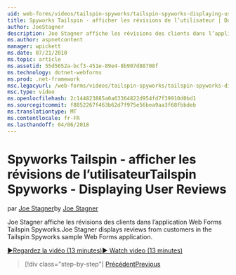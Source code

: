 ```yaml
---
uid: web-forms/videos/tailspin-spyworks/tailspin-spyworks-displaying-user-reviews
title: Spyworks Tailspin - afficher les révisions de l’utilisateur | Documents Microsoft
author: JoeStagner
description: Joe Stagner affiche les révisions des clients dans l’application Web Forms Tailspin Spyworks.
ms.author: aspnetcontent
manager: wpickett
ms.date: 07/21/2010
ms.topic: article
ms.assetid: 55d5652a-bcf3-451e-89e4-8b907d88708f
ms.technology: dotnet-webforms
ms.prod: .net-framework
msc.legacyurl: /web-forms/videos/tailspin-spyworks/tailspin-spyworks-displaying-user-reviews
msc.type: video
ms.openlocfilehash: 2c144823885a0a63364822d954fd7f39910d0bd1
ms.sourcegitcommit: f8852267f463b62d7f975e56bea9aa3f68fbbdeb
ms.translationtype: MT
ms.contentlocale: fr-FR
ms.lasthandoff: 04/06/2018
---
```

<a name="tailspin-spyworks---displaying-user-reviews"></a><span data-ttu-id="de653-103">Spyworks Tailspin - afficher les révisions de l’utilisateur</span><span class="sxs-lookup"><span data-stu-id="de653-103">Tailspin Spyworks - Displaying User Reviews</span></span>
====================
<span data-ttu-id="de653-104">par [Joe Stagner](https://github.com/JoeStagner)</span><span class="sxs-lookup"><span data-stu-id="de653-104">by [Joe Stagner](https://github.com/JoeStagner)</span></span>

<span data-ttu-id="de653-105">Joe Stagner affiche les révisions des clients dans l’application Web Forms Tailspin Spyworks.</span><span class="sxs-lookup"><span data-stu-id="de653-105">Joe Stagner displays reviews from customers in the Tailspin Spyworks sample Web Forms application.</span></span>

[<span data-ttu-id="de653-106">&#9654;Regardez la vidéo (13 minutes)</span><span class="sxs-lookup"><span data-stu-id="de653-106">&#9654; Watch video (13 minutes)</span></span>](https://channel9.msdn.com/Blogs/ASP-NET-Site-Videos/tailspin-spyworks-displaying-user-reviews)

> [!div class="step-by-step"]
> [<span data-ttu-id="de653-107">Précédent</span><span class="sxs-lookup"><span data-stu-id="de653-107">Previous</span></span>](tailspin-spyworks-adding-user-product-reviews.md)
